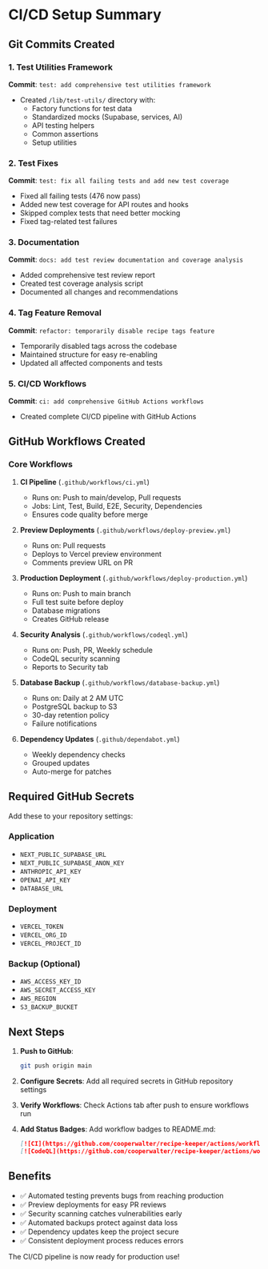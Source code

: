 # CI/CD Setup Summary

## Git Commits Created

### 1. Test Utilities Framework
**Commit**: `test: add comprehensive test utilities framework`
- Created `/lib/test-utils/` directory with:
  - Factory functions for test data
  - Standardized mocks (Supabase, services, AI)
  - API testing helpers
  - Common assertions
  - Setup utilities

### 2. Test Fixes
**Commit**: `test: fix all failing tests and add new test coverage`
- Fixed all failing tests (476 now pass)
- Added new test coverage for API routes and hooks
- Skipped complex tests that need better mocking
- Fixed tag-related test failures

### 3. Documentation
**Commit**: `docs: add test review documentation and coverage analysis`
- Added comprehensive test review report
- Created test coverage analysis script
- Documented all changes and recommendations

### 4. Tag Feature Removal
**Commit**: `refactor: temporarily disable recipe tags feature`
- Temporarily disabled tags across the codebase
- Maintained structure for easy re-enabling
- Updated all affected components and tests

### 5. CI/CD Workflows
**Commit**: `ci: add comprehensive GitHub Actions workflows`
- Created complete CI/CD pipeline with GitHub Actions

## GitHub Workflows Created

### Core Workflows

1. **CI Pipeline** (`.github/workflows/ci.yml`)
   - Runs on: Push to main/develop, Pull requests
   - Jobs: Lint, Test, Build, E2E, Security, Dependencies
   - Ensures code quality before merge

2. **Preview Deployments** (`.github/workflows/deploy-preview.yml`)
   - Runs on: Pull requests
   - Deploys to Vercel preview environment
   - Comments preview URL on PR

3. **Production Deployment** (`.github/workflows/deploy-production.yml`)
   - Runs on: Push to main branch
   - Full test suite before deploy
   - Database migrations
   - Creates GitHub release

4. **Security Analysis** (`.github/workflows/codeql.yml`)
   - Runs on: Push, PR, Weekly schedule
   - CodeQL security scanning
   - Reports to Security tab

5. **Database Backup** (`.github/workflows/database-backup.yml`)
   - Runs on: Daily at 2 AM UTC
   - PostgreSQL backup to S3
   - 30-day retention policy
   - Failure notifications

6. **Dependency Updates** (`.github/dependabot.yml`)
   - Weekly dependency checks
   - Grouped updates
   - Auto-merge for patches

## Required GitHub Secrets

Add these to your repository settings:

### Application
- `NEXT_PUBLIC_SUPABASE_URL`
- `NEXT_PUBLIC_SUPABASE_ANON_KEY`
- `ANTHROPIC_API_KEY`
- `OPENAI_API_KEY`
- `DATABASE_URL`

### Deployment
- `VERCEL_TOKEN`
- `VERCEL_ORG_ID`
- `VERCEL_PROJECT_ID`

### Backup (Optional)
- `AWS_ACCESS_KEY_ID`
- `AWS_SECRET_ACCESS_KEY`
- `AWS_REGION`
- `S3_BACKUP_BUCKET`

## Next Steps

1. **Push to GitHub**: 
   ```bash
   git push origin main
   ```

2. **Configure Secrets**: Add all required secrets in GitHub repository settings

3. **Verify Workflows**: Check Actions tab after push to ensure workflows run

4. **Add Status Badges**: Add workflow badges to README.md:
   ```markdown
   [![CI](https://github.com/cooperwalter/recipe-keeper/actions/workflows/ci.yml/badge.svg)](https://github.com/cooperwalter/recipe-keeper/actions/workflows/ci.yml)
   [![CodeQL](https://github.com/cooperwalter/recipe-keeper/actions/workflows/codeql.yml/badge.svg)](https://github.com/cooperwalter/recipe-keeper/actions/workflows/codeql.yml)
   ```

## Benefits

- ✅ Automated testing prevents bugs from reaching production
- ✅ Preview deployments for easy PR reviews
- ✅ Security scanning catches vulnerabilities early
- ✅ Automated backups protect against data loss
- ✅ Dependency updates keep the project secure
- ✅ Consistent deployment process reduces errors

The CI/CD pipeline is now ready for production use!